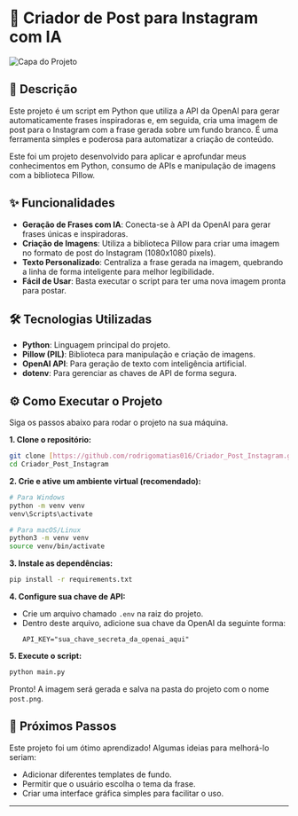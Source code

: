 # 🤖 Criador de Post para Instagram com IA

![Capa do Projeto](https://user-images.githubusercontent.com/109214425/229344426-3d60f948-c8dc-4c57-a50d-b4f0a996c567.png)

## 📝 Descrição

Este projeto é um script em Python que utiliza a API da OpenAI para gerar automaticamente frases inspiradoras e, em seguida, cria uma imagem de post para o Instagram com a frase gerada sobre um fundo branco. É uma ferramenta simples e poderosa para automatizar a criação de conteúdo.

Este foi um projeto desenvolvido para aplicar e aprofundar meus conhecimentos em Python, consumo de APIs e manipulação de imagens com a biblioteca Pillow.

## ✨ Funcionalidades

* **Geração de Frases com IA**: Conecta-se à API da OpenAI para gerar frases únicas e inspiradoras.
* **Criação de Imagens**: Utiliza a biblioteca Pillow para criar uma imagem no formato de post do Instagram (1080x1080 pixels).
* **Texto Personalizado**: Centraliza a frase gerada na imagem, quebrando a linha de forma inteligente para melhor legibilidade.
* **Fácil de Usar**: Basta executar o script para ter uma nova imagem pronta para postar.

## 🛠️ Tecnologias Utilizadas

* **Python**: Linguagem principal do projeto.
* **Pillow (PIL)**: Biblioteca para manipulação e criação de imagens.
* **OpenAI API**: Para geração de texto com inteligência artificial.
* **dotenv**: Para gerenciar as chaves de API de forma segura.

## ⚙️ Como Executar o Projeto

Siga os passos abaixo para rodar o projeto na sua máquina.

**1. Clone o repositório:**
```bash
git clone [https://github.com/rodrigomatias016/Criador_Post_Instagram.git](https://github.com/rodrigomatias016/Criador_Post_Instagram.git)
cd Criador_Post_Instagram
```

**2. Crie e ative um ambiente virtual (recomendado):**
```bash
# Para Windows
python -m venv venv
venv\Scripts\activate

# Para macOS/Linux
python3 -m venv venv
source venv/bin/activate
```

**3. Instale as dependências:**
```bash
pip install -r requirements.txt
```

**4. Configure sua chave de API:**
   * Crie um arquivo chamado `.env` na raiz do projeto.
   * Dentro deste arquivo, adicione sua chave da OpenAI da seguinte forma:
     ```
     API_KEY="sua_chave_secreta_da_openai_aqui"
     ```

**5. Execute o script:**
```bash
python main.py
```

Pronto! A imagem será gerada e salva na pasta do projeto com o nome `post.png`.

## 🚀 Próximos Passos

Este projeto foi um ótimo aprendizado! Algumas ideias para melhorá-lo seriam:
* Adicionar diferentes templates de fundo.
* Permitir que o usuário escolha o tema da frase.
* Criar uma interface gráfica simples para facilitar o uso.

---
